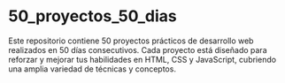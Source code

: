 # 50_proyectos_50_dias
Este repositorio contiene 50 proyectos prácticos de desarrollo web realizados en 50 días consecutivos. Cada proyecto está diseñado para reforzar y mejorar tus habilidades en HTML, CSS y JavaScript, cubriendo una amplia variedad de técnicas y conceptos.
